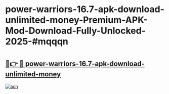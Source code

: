 # power-warriors-16.7-apk-download-unlimited-money-Premium-APK-Mod-Download-Fully-Unlocked-2025-#mqqqn

# <h2><a href="https://bedroomkl.my?title=power-warriors-16.7-apk-download-unlimited-money&ref=1AP">🔗👉 🔴 power-warriors-16.7-apk-download-unlimited-money</a></h2>

[![acn](https://github.com/user-attachments/assets/0f9c940e-d8b0-45ae-aac7-cd30a18b3e1c)](https://bedroomkl.my?title=power-warriors-16.7-apk-download-unlimited-money&ref=1AP)

